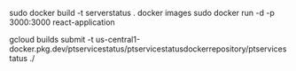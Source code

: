 sudo docker build -t serverstatus .
docker images
sudo docker run -d -p 3000:3000 react-application



gcloud builds submit -t us-central1-docker.pkg.dev/ptservicestatus/ptservicestatusdockerrepository/ptservicestatus ./


